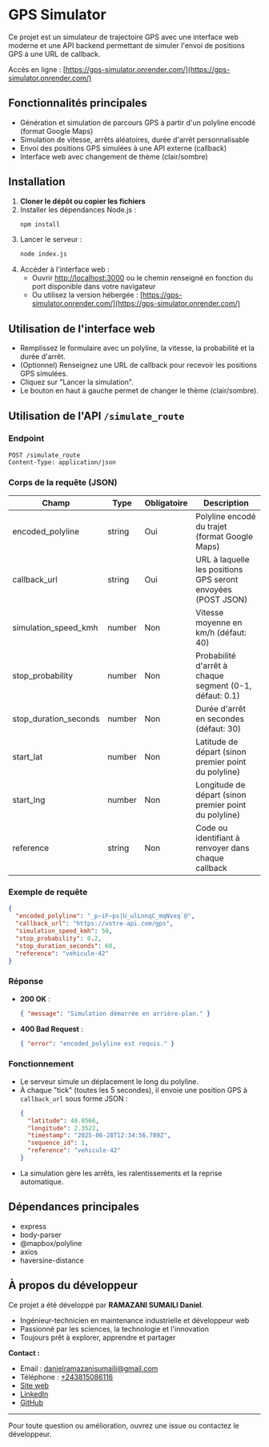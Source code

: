 # GPS Simulator

Ce projet est un simulateur de trajectoire GPS avec une interface web moderne et une API backend permettant de simuler l'envoi de positions GPS à une URL de callback.

Accès en ligne : [https://gps-simulator.onrender.com/](https://gps-simulator.onrender.com/)

## Fonctionnalités principales
- Génération et simulation de parcours GPS à partir d'un polyline encodé (format Google Maps)
- Simulation de vitesse, arrêts aléatoires, durée d'arrêt personnalisable
- Envoi des positions GPS simulées à une API externe (callback)
- Interface web avec changement de thème (clair/sombre)

## Installation

1. **Cloner le dépôt ou copier les fichiers**
2. Installer les dépendances Node.js :
   ```sh
   npm install
   ```
3. Lancer le serveur :
   ```sh
   node index.js
   ```
4. Accéder à l'interface web :
   - Ouvrir [http://localhost:3000](http://localhost:3000) ou le chemin renseigné en fonction du port disponible dans votre navigateur
   - Ou utilisez la version hébergée : [https://gps-simulator.onrender.com/](https://gps-simulator.onrender.com/)

## Utilisation de l'interface web

- Remplissez le formulaire avec un polyline, la vitesse, la probabilité et la durée d'arrêt.
- (Optionnel) Renseignez une URL de callback pour recevoir les positions GPS simulées.
- Cliquez sur "Lancer la simulation".
- Le bouton en haut à gauche permet de changer le thème (clair/sombre).

## Utilisation de l'API `/simulate_route`

### Endpoint
```
POST /simulate_route
Content-Type: application/json
```

### Corps de la requête (JSON)
| Champ                  | Type     | Obligatoire | Description                                                                 |
|------------------------|----------|-------------|-----------------------------------------------------------------------------|
| encoded_polyline       | string   | Oui         | Polyline encodé du trajet (format Google Maps)                              |
| callback_url           | string   | Oui         | URL à laquelle les positions GPS seront envoyées (POST JSON)                |
| simulation_speed_kmh   | number   | Non         | Vitesse moyenne en km/h (défaut: 40)                                        |
| stop_probability       | number   | Non         | Probabilité d'arrêt à chaque segment (0-1, défaut: 0.1)                     |
| stop_duration_seconds  | number   | Non         | Durée d'arrêt en secondes (défaut: 30)                                      |
| start_lat              | number   | Non         | Latitude de départ (sinon premier point du polyline)                        |
| start_lng              | number   | Non         | Longitude de départ (sinon premier point du polyline)                       |
| reference              | string   | Non         | Code ou identifiant à renvoyer dans chaque callback                         |

### Exemple de requête
```json
{
  "encoded_polyline": "_p~iF~ps|U_ulLnnqC_mqNvxq`@",
  "callback_url": "https://votre-api.com/gps",
  "simulation_speed_kmh": 50,
  "stop_probability": 0.2,
  "stop_duration_seconds": 60,
  "reference": "vehicule-42"
}
```

### Réponse
- **200 OK** :
  ```json
  { "message": "Simulation démarrée en arrière-plan." }
  ```
- **400 Bad Request** :
  ```json
  { "error": "encoded_polyline est requis." }
  ```

### Fonctionnement
- Le serveur simule un déplacement le long du polyline.
- À chaque "tick" (toutes les 5 secondes), il envoie une position GPS à `callback_url` sous forme JSON :
  ```json
  {
    "latitude": 48.8566,
    "longitude": 2.3522,
    "timestamp": "2025-06-28T12:34:56.789Z",
    "sequence_id": 1,
    "reference": "vehicule-42"
  }
  ```
- La simulation gère les arrêts, les ralentissements et la reprise automatique.

## Dépendances principales
- express
- body-parser
- @mapbox/polyline
- axios
- haversine-distance

## À propos du développeur

Ce projet a été développé par **RAMAZANI SUMAILI Daniel**.

- Ingénieur-technicien en maintenance industrielle et développeur web
- Passionné par les sciences, la technologie et l'innovation
- Toujours prêt à explorer, apprendre et partager

**Contact :**
- Email : [danielramazanisumaili@gmail.com](mailto:danielramazanisumaili@gmail.com)
- Téléphone : [+243815086116](tel:+243815086116)
- [Site web](https://daniel-ramazani.onrender.com/)
- [LinkedIn](https://www.linkedin.com/in/daniel-hermann-ramazani-521786232/)
- [GitHub](https://github.com/KUROYUKIHIME333)

---

Pour toute question ou amélioration, ouvrez une issue ou contactez le développeur.
